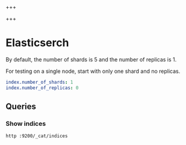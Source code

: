 
+++

+++
# Elasticserch

By default, the number of shards is 5 and the number of replicas is 1.

For testing on a single node, start with only one shard and no replicas.

```yaml 
index.number_of_shards: 1
index.number_of_replicas: 0
```

## Queries

### Show indices

```bash 
http :9200/_cat/indices
```

